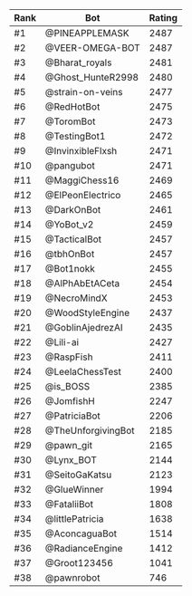 Rank|Bot|Rating
---|---|---
#1|@PINEAPPLEMASK|2487
#2|@VEER-OMEGA-BOT|2487
#3|@Bharat_royals|2481
#4|@Ghost_HunteR2998|2480
#5|@strain-on-veins|2477
#6|@RedHotBot|2475
#7|@ToromBot|2473
#8|@TestingBot1|2472
#9|@InvinxibleFlxsh|2471
#10|@pangubot|2471
#11|@MaggiChess16|2469
#12|@ElPeonElectrico|2465
#13|@DarkOnBot|2461
#14|@YoBot_v2|2459
#15|@TacticalBot|2457
#16|@tbhOnBot|2457
#17|@Bot1nokk|2455
#18|@AlPhAbEtACeta|2454
#19|@NecroMindX|2453
#20|@WoodStyleEngine|2437
#21|@GoblinAjedrezAI|2435
#22|@Lili-ai|2427
#23|@RaspFish|2411
#24|@LeelaChessTest|2400
#25|@is_BOSS|2385
#26|@JomfishH|2247
#27|@PatriciaBot|2206
#28|@TheUnforgivingBot|2185
#29|@pawn_git|2165
#30|@Lynx_BOT|2144
#31|@SeitoGaKatsu|2123
#32|@GlueWinner|1994
#33|@FataliiBot|1808
#34|@littlePatricia|1638
#35|@AconcaguaBot|1514
#36|@RadianceEngine|1412
#37|@Groot123456|1041
#38|@pawnrobot|746
